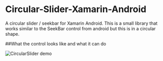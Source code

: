 # Circular-Slider-Xamarin-Android
A circular slider / seekbar for Xamarin Android. This is a small library that works similar to the SeekBar control from android but this is in a circular shape.

##What the control looks like and what it can do

![CircularSlider demo](http://i.imgur.com/gn8AR99.gif)



